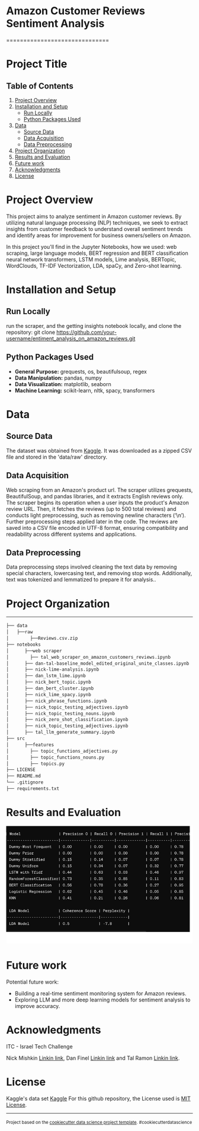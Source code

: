 # Amazon Customer Reviews Sentiment Analysis
==============================

# Project Title

## Table of Contents
1. [Project Overview](#project-overview)
2. [Installation and Setup](#installation-and-setup)
    - [Run Locally](#run-locally)
    - [Python Packages Used](#python-packages-used)
4. [Data](#data)
    - [Source Data](#source-data)
    - [Data Acquisition](#data-acquisition)
    - [Data Preprocessing](#data-preprocessing)
5. [Project Organization](#project-organization)
6. [Results and Evaluation](#results-and-evaluation)
7. [Future work](#future-work)
8. [Acknowledgments](#acknowledgments)
9. [License](#license)

# Project Overview

This project aims to analyze sentiment in Amazon customer reviews.
By utilizing natural language processing (NLP) techniques, we seek to extract insights from customer feedback to understand overall sentiment trends and identify areas for improvement for business owners/sellers on Amazon.

In this project you'll find in the Jupyter Notebooks, how we used:
web scraping, large language models, BERT regression and BERT classification neural network transformers, LSTM models, Lime analysis, BERTopic, WordClouds, TF-IDF Vectorization, LDA, spaCy, and Zero-shot learning.

# Installation and Setup

## Run Locally
run the scraper, and the getting insights notebook locally, 
and clone the repository: 
git clone https://github.com/your-username/entiment_analysis_on_amazon_reviews.git


## Python Packages Used
- **General Purpose:** grequests, os, beautifulsoup, regex
- **Data Manipulation:** pandas, numpy
- **Data Visualization:** matplotlib, seaborn
- **Machine Learning:** scikit-learn, nltk, spacy, transformers


# Data

## Source Data
The dataset was obtained from [Kaggle](https://www.kaggle.com/code/saurav9786/recommendation-based-on-amazon-food-review/input). It was downloaded as a zipped CSV file and stored in the 'data/raw' directory.

## Data Acquisition
Web scraping from an Amazon's product url. The scraper utilizes grequests, BeautifulSoup, and pandas libraries, and it extracts English reviews only.
The scraper begins its operation when a user inputs the product's Amazon review URL.
Then, it fetches the reviews (up to 500 total reviews) and conducts light preprocessing, such as removing newline characters (‘\n’). Further preprocessing steps applied later in the code. 
The reviews are saved into a CSV file encoded in UTF-8 format, ensuring compatibility and readability across different systems and applications.

## Data Preprocessing
Data preprocessing steps involved cleaning the text data by removing special characters, lowercasing text, and removing stop words. Additionally, text was tokenized and lemmatized to prepare it for analysis..

# Project Organization
------------

```bash
├── data
│   ├──raw
│        ├──Reviews.csv.zip
├── notebooks    
│      ├──web scraper
│        ├── tal_web_scraper_on_amazon_customers_reviews.ipynb
│      ├── dan-tal-baseline_model_edited_original_unite_classes.ipynb
│      ├── nick-lime-analysis.ipynb
│      ├── dan_lstm_lime.ipynb
│      ├── nick_bert_topic.ipynb
│      ├── dan_bert_cluster.ipynb
│      ├── nick_lime_spacy.ipynb
│      ├── nick_phrase_functions.ipynb
│      ├── nick_topic_testing_adjectives.ipynb
│      ├── nick_topic_testing_nouns.ipynb
│      ├── nick_zero_shot_classification.ipynb
│      ├── nick_topic_testing_adjectives.ipynb
│      ├── tal_llm_generate_summary.ipynb
├── src    
│      ├──features
│        ├── topic_functions_adjectives.py
│        ├── topic_functions_nouns.py
│        ├── topics.py
├── LICENSE
├── README.md
└── .gitignore
├── requirements.txt
```

# Results and Evaluation

![Alt text](models_results_evaluation.jpg)

# Future work
Potential future work:
- Building a real-time sentiment monitoring system for Amazon reviews.
- Exploring LLM and more deep learning models for sentiment analysis to improve accuracy.

# Acknowledgments
​ITC - Israel Tech Challenge

Nick Mishkin [Linkin link](https://www.linkedin.com/in/nickmishkin/), Dan Finel [Linkin link](https://www.linkedin.com/in/dan-finel/) and Tal Ramon [Linkin link](https://www.linkedin.com/in/talramon/).


# License
Kaggle's data set [Kaggle](https://www.kaggle.com/code/saurav9786/recommendation-based-on-amazon-food-review/comments)
For this github repository, the License used is [MIT License](https://opensource.org/license/mit/).


--------

<p><small>Project based on the <a target="_blank" href="https://drivendata.github.io/cookiecutter-data-science/">cookiecutter data science project template</a>. #cookiecutterdatascience</small></p>
